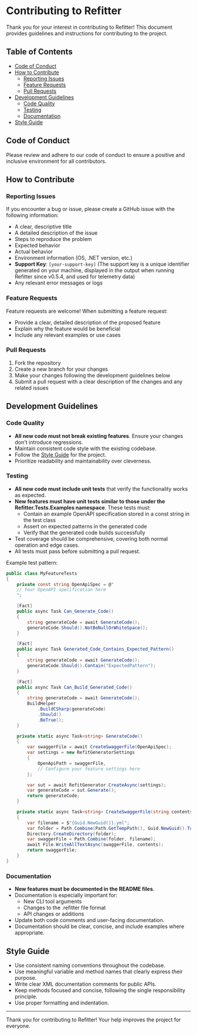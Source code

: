 # Contributing to Refitter

Thank you for your interest in contributing to Refitter! This document provides guidelines and instructions for contributing to the project.

## Table of Contents

- [Code of Conduct](#code-of-conduct)
- [How to Contribute](#how-to-contribute)
  - [Reporting Issues](#reporting-issues)
  - [Feature Requests](#feature-requests)
  - [Pull Requests](#pull-requests)
- [Development Guidelines](#development-guidelines)
  - [Code Quality](#code-quality)
  - [Testing](#testing)
  - [Documentation](#documentation)
- [Style Guide](#style-guide)

## Code of Conduct

Please review and adhere to our code of conduct to ensure a positive and inclusive environment for all contributors.

## How to Contribute

### Reporting Issues

If you encounter a bug or issue, please create a GitHub issue with the following information:
- A clear, descriptive title
- A detailed description of the issue
- Steps to reproduce the problem
- Expected behavior
- Actual behavior
- Environment information (OS, .NET version, etc.)
- **Support Key**: `[your-support-key]` (The support key is a unique identifier generated on your machine, displayed in the output when running Refitter since v0.5.4, and used for telemetry data)
- Any relevant error messages or logs

### Feature Requests

Feature requests are welcome! When submitting a feature request:
- Provide a clear, detailed description of the proposed feature
- Explain why the feature would be beneficial
- Include any relevant examples or use cases

### Pull Requests

1. Fork the repository
2. Create a new branch for your changes
3. Make your changes following the development guidelines below
4. Submit a pull request with a clear description of the changes and any related issues

## Development Guidelines

### Code Quality

- **All new code must not break existing features**. Ensure your changes don't introduce regressions.
- Maintain consistent code style with the existing codebase.
- Follow the [Style Guide](#style-guide) for the project.
- Prioritize readability and maintainability over cleverness.

### Testing

- **All new code must include unit tests** that verify the functionality works as expected.
- **New features must have unit tests similar to those under the Refitter.Tests.Examples namespace**. These tests must:
  - Contain an example OpenAPI specification stored in a const string in the test class
  - Assert on expected patterns in the generated code
  - Verify that the generated code builds successfully
- Test coverage should be comprehensive, covering both normal operation and edge cases.
- All tests must pass before submitting a pull request.

Example test pattern:

```csharp
public class MyFeatureTests
{
    private const string OpenApiSpec = @"
    // Your OpenAPI specification here
    ";

    [Fact]
    public async Task Can_Generate_Code()
    {
        string generateCode = await GenerateCode();
        generateCode.Should().NotBeNullOrWhiteSpace();
    }

    [Fact]
    public async Task Generated_Code_Contains_Expected_Pattern()
    {
        string generateCode = await GenerateCode();
        generateCode.Should().Contain("ExpectedPattern");
    }

    [Fact]
    public async Task Can_Build_Generated_Code()
    {
        string generateCode = await GenerateCode();
        BuildHelper
            .BuildCSharp(generateCode)
            .Should()
            .BeTrue();
    }

    private static async Task<string> GenerateCode()
    {
        var swaggerFile = await CreateSwaggerFile(OpenApiSpec);
        var settings = new RefitGeneratorSettings
        {
            OpenApiPath = swaggerFile,
            // Configure your feature settings here
        };

        var sut = await RefitGenerator.CreateAsync(settings);
        var generateCode = sut.Generate();
        return generateCode;
    }

    private static async Task<string> CreateSwaggerFile(string contents)
    {
        var filename = $"{Guid.NewGuid()}.yml";
        var folder = Path.Combine(Path.GetTempPath(), Guid.NewGuid().ToString());
        Directory.CreateDirectory(folder);
        var swaggerFile = Path.Combine(folder, filename);
        await File.WriteAllTextAsync(swaggerFile, contents);
        return swaggerFile;
    }
}
```

### Documentation

- **New features must be documented in the README files**.
- Documentation is especially important for:
  - New CLI tool arguments
  - Changes to the .refitter file format
  - API changes or additions
- Update both code comments and user-facing documentation.
- Documentation should be clear, concise, and include examples where appropriate.

## Style Guide

- Use consistent naming conventions throughout the codebase.
- Use meaningful variable and method names that clearly express their purpose.
- Write clear XML documentation comments for public APIs.
- Keep methods focused and concise, following the single responsibility principle.
- Use proper formatting and indentation.

---

Thank you for contributing to Refitter! Your help improves the project for everyone.